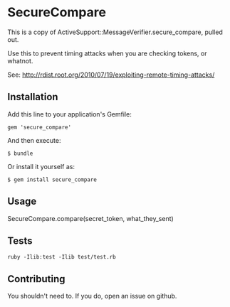 # SecureCompare

This is a copy of ActiveSupport::MessageVerifier.secure_compare, pulled out.

Use this to prevent timing attacks when you are checking tokens, or whatnot.

See: http://rdist.root.org/2010/07/19/exploiting-remote-timing-attacks/

## Installation

Add this line to your application's Gemfile:

    gem 'secure_compare'

And then execute:

    $ bundle

Or install it yourself as:

    $ gem install secure_compare

## Usage

SecureCompare.compare(secret_token, what_they_sent)


## Tests

    ruby -Ilib:test -Ilib test/test.rb

## Contributing

You shouldn't need to. If you do, open an issue on github.
